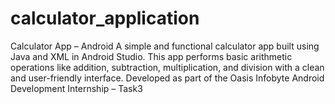 # calculator_application
Calculator App – Android  A simple and functional calculator app built using Java and XML in Android Studio. This app performs basic arithmetic operations like addition, subtraction, multiplication, and division with a clean and user-friendly interface. Developed as part of the Oasis Infobyte Android Development Internship – Task3
